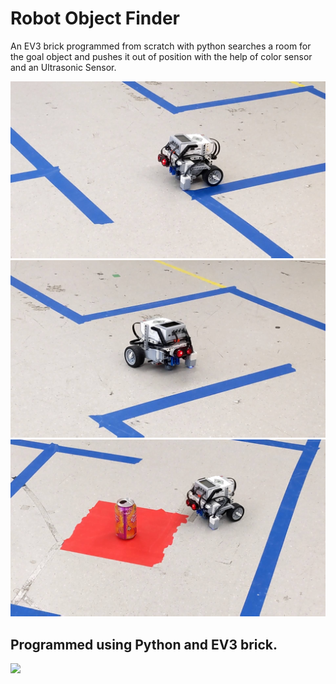 # Robot Object Finder
An EV3 brick programmed from scratch with python searches a room for the goal object and pushes it out of position with the help of color sensor and an Ultrasonic Sensor.

 
 <img src="https://github.com/VedantDesai11/robot_object_finder/blob/main/Media/PXL_20201120_194853969_exported_18772_1606264779119.jpg" width="800">
 <img src="https://github.com/VedantDesai11/robot_object_finder/blob/main/Media/PXL_20201120_194853969_exported_6377_1606262682399.jpg" width="800">
 <img src="https://github.com/VedantDesai11/robot_object_finder/blob/main/Media/PXL_20201120_194853969_exported_68371_1606262705182.jpg" width="800">
 
## Programmed using Python and EV3 brick.

 <img src="https://github.com/VedantDesai11/robot_object_finder/blob/main/Media/ezgif.com-optimize.gif" width="800">


